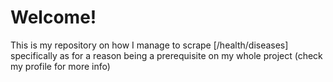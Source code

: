 # Welcome!
This is my repository on how I manage to scrape [/health/diseases] specifically as for a reason being a prerequisite on my whole project (check my profile for more info)
